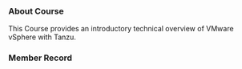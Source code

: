   
  
### About Course

This Course provides an introductory technical overview of VMware vSphere with Tanzu.

### Member Record  

